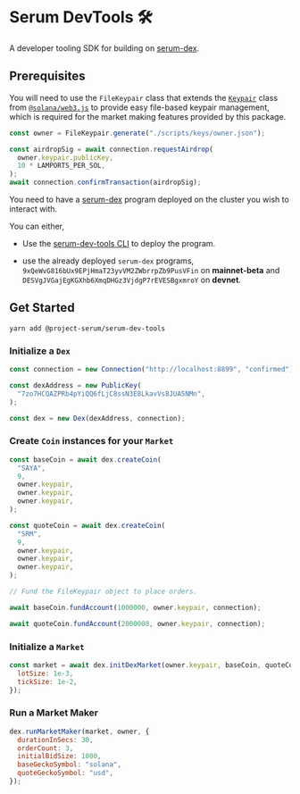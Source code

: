 # Serum DevTools 🛠️

A developer tooling SDK for building on [serum-dex](https://github.com/project-serum/serum-dex/).

## Prerequisites

You will need to use the `FileKeypair` class that extends the [`Keypair`](https://solana-labs.github.io/solana-web3.js/classes/Keypair.html) class from [`@solana/web3.js`](https://npmjs.com/package/@solana/web3.js) to provide easy file-based keypair management, which is required for the market making features provided by this package.

```javascript
const owner = FileKeypair.generate("./scripts/keys/owner.json");

const airdropSig = await connection.requestAirdrop(
  owner.keypair.publicKey,
  10 * LAMPORTS_PER_SOL,
);
await connection.confirmTransaction(airdropSig);
```

You need to have a [serum-dex](https://github.com/project-serum/serum-dex/) program deployed on the cluster you wish to interact with.

You can either,

- Use the [serum-dev-tools CLI](https://github.com/project-serum/serum-dev-tools/tree/main/cli) to deploy the program.

- use the already deployed `serum-dex` programs, `9xQeWvG816bUx9EPjHmaT23yvVM2ZWbrrpZb9PusVFin` on **mainnet-beta** and `DESVgJVGajEgKGXhb6XmqDHGz3VjdgP7rEVESBgxmroY` on **devnet**.

## Get Started

```
yarn add @project-serum/serum-dev-tools
```

### Initialize a `Dex`

```javascript
const connection = new Connection("http://localhost:8899", "confirmed");

const dexAddress = new PublicKey(
  "7zo7HCQAZPRb4pYiQQ6fLjC8ssN3E8LkavVs8JUA5NMn",
);

const dex = new Dex(dexAddress, connection);
```

### Create `Coin` instances for your `Market`

```javascript
const baseCoin = await dex.createCoin(
  "SAYA",
  9,
  owner.keypair,
  owner.keypair,
  owner.keypair,
);

const quoteCoin = await dex.createCoin(
  "SRM",
  9,
  owner.keypair,
  owner.keypair,
  owner.keypair,
);

// Fund the FileKeypair object to place orders.

await baseCoin.fundAccount(1000000, owner.keypair, connection);

await quoteCoin.fundAccount(2000000, owner.keypair, connection);
```

### Initialize a `Market`

```javascript
const market = await dex.initDexMarket(owner.keypair, baseCoin, quoteCoin, {
  lotSize: 1e-3,
  tickSize: 1e-2,
});
```

### Run a Market Maker

```javascript
dex.runMarketMaker(market, owner, {
  durationInSecs: 30,
  orderCount: 3,
  initialBidSize: 1000,
  baseGeckoSymbol: "solana",
  quoteGeckoSymbol: "usd",
});
```
